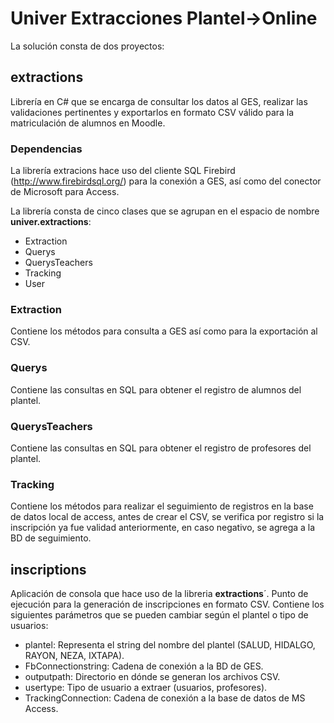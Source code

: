 Univer Extracciones Plantel->Online
=====================================

La solución consta de dos proyectos:

## extractions

Librería en C# que se encarga de consultar los datos al GES, realizar las validaciones pertinentes y exportarlos en formato CSV válido para la matriculación de alumnos en Moodle.

### Dependencias
La librería extracions hace uso del cliente SQL Firebird (http://www.firebirdsql.org/) para la conexión a GES, así como del conector de Microsoft para Access.

La librería consta de cinco clases que se agrupan en el espacio de nombre **univer.extractions**:

 * Extraction
 * Querys
 * QuerysTeachers
 * Tracking
 * User
 
### Extraction

Contiene los métodos para consulta a GES así como para la exportación al CSV.

### Querys

Contiene las consultas en SQL para obtener el registro de alumnos del plantel.

### QuerysTeachers

Contiene las consultas en SQL para obtener el registro de profesores del plantel.

### Tracking

Contiene los métodos para realizar el seguimiento de registros en la base de datos local de access, antes de crear el CSV, se verifica por registro si la inscripción ya fue validad anteriormente, en caso negativo, se agrega a la BD de seguimiento.

## inscriptions

Aplicación de consola que hace uso de la libreria **extractions**´. Punto de ejecución para la generación de inscripciones en formato CSV. Contiene los siguientes parámetros que se pueden cambiar según el plantel o  tipo de usuarios:

 * plantel:             Representa el string del nombre del plantel (SALUD, HIDALGO, RAYON, NEZA, IXTAPA).
 * FbConnectionstring:  Cadena de conexión a la BD de GES.
 * outputpath:          Directorio en dónde se generan los archivos CSV.
 * usertype:            Tipo de usuario a extraer (usuarios, profesores).
 * TrackingConnection:  Cadena de conexión a la base de datos de MS Access.

